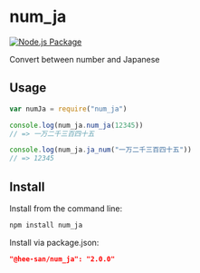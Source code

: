 # num_ja
[![Node.js Package](https://github.com/Hee-San/num_ja/workflows/Node.js%20Package/badge.svg)](https://github.com/Hee-San/num_ja/actions)

Convert between number and Japanese

## Usage

```js
var numJa = require("num_ja")

console.log(num_ja.num_ja(12345))
// => 一万二千三百四十五

console.log(num_ja.ja_num("一万二千三百四十五"))
// => 12345

```

## Install

Install from the command line:

```bash
npm install num_ja
```

Install via package.json:

```json
"@hee-san/num_ja": "2.0.0"
```
